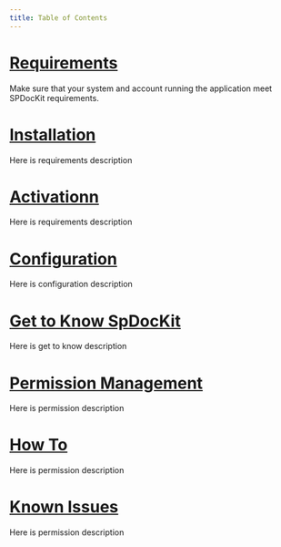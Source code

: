 ```yaml
---
title: Table of Contents
---
```


# [Requirements](requirements.md)
Make sure that your system and account running the application meet SPDocKit requirements.
# [Installation](installation.md)
Here is requirements description
# [Activationn](activation.md)
Here is requirements description
# [Configuration](configuration.md)
Here is configuration description
# [Get to Know SpDocKit](get-to-know-spdockit.md)
Here is get to know description
# [Permission Management](permission-management.md)
Here is permission description
# [How To](how-to.md)
Here is permission description
# [Known Issues](known-issues.md)
Here is permission description
